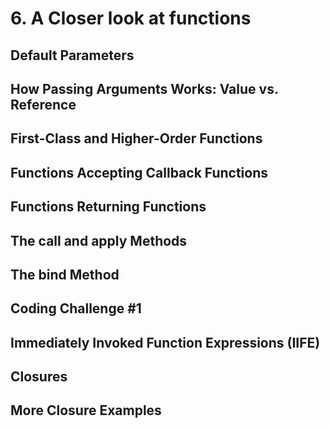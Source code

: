 # 6. A Closer look at functions


## Default Parameters


## How Passing Arguments Works: Value vs. Reference


## First-Class and Higher-Order Functions


## Functions Accepting Callback Functions


## Functions Returning Functions


## The call and apply Methods


## The bind Method


## Coding Challenge #1


## Immediately Invoked Function Expressions (IIFE)


## Closures


## More Closure Examples

































